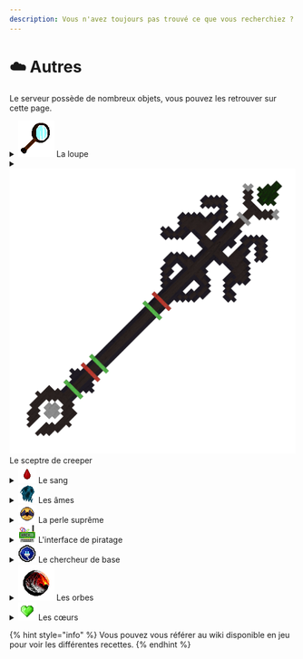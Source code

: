 ```yaml
---
description: Vous n'avez toujours pas trouvé ce que vous recherchiez ?
---
```


# ☁️ Autres

Le serveur possède de nombreux objets, vous pouvez les retrouver sur cette page.



<details>

<summary><img src="../../.gitbook/assets/magnifying_glass.png" alt="" data-size="line"> La loupe</summary>



</details>

<details>

<summary><img src="../../.gitbook/assets/creeper_staff.png" alt="" data-size="line"> Le sceptre de creeper</summary>



</details>

<details>

<summary><img src="../../.gitbook/assets/blood_drop.png" alt="" data-size="line"> Le sang</summary>



</details>

<details>

<summary><img src="../../.gitbook/assets/soul.png" alt="" data-size="line"> Les âmes</summary>



</details>

<details>

<summary><img src="../../.gitbook/assets/supreme_pearl.png" alt="" data-size="line"> La perle suprême</summary>



</details>

<details>

<summary><img src="../../.gitbook/assets/thief_hook.png" alt="" data-size="line"> L'interface de piratage</summary>



</details>

<details>

<summary><img src="../../.gitbook/assets/skybase_finder.png" alt="" data-size="line"> Le chercheur de base</summary>



</details>

<details>

<summary><img src="../../.gitbook/assets/hell_orb.png" alt="" data-size="line"> Les orbes</summary>



</details>

<details>

<summary><img src="../../.gitbook/assets/wild_heart.png" alt="" data-size="line"> Les cœurs</summary>



</details>



{% hint style="info" %}
Vous pouvez vous référer au wiki disponible en jeu pour voir les différentes recettes.
{% endhint %}

